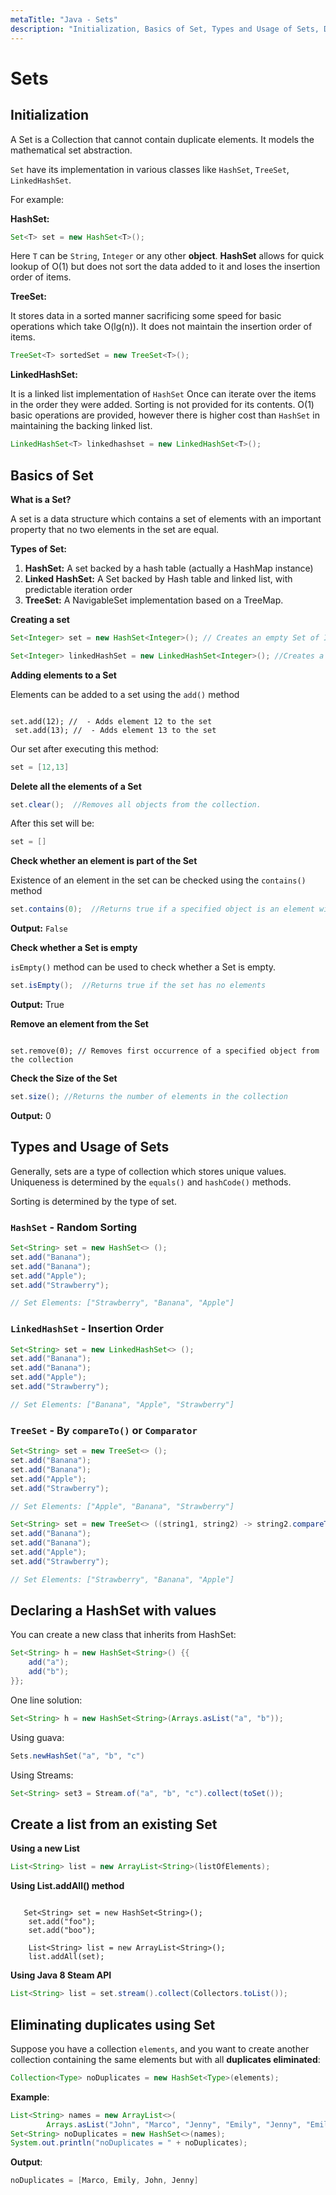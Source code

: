 ```yaml
---
metaTitle: "Java - Sets"
description: "Initialization, Basics of Set, Types and Usage of Sets, Declaring a HashSet with values, Create a list from an existing Set, Eliminating duplicates using Set"
---
```


# Sets



## Initialization


A Set is a Collection that cannot contain duplicate elements. It models the mathematical set abstraction.

`Set` have its implementation in various classes like `HashSet`, `TreeSet`, `LinkedHashSet`.

For example:

**HashSet:**

```java
Set<T> set = new HashSet<T>();

```

Here `T` can be `String`, `Integer` or any other **object**. **HashSet** allows for quick lookup of O(1) but does not sort the data added to it and loses the insertion order of items.

**TreeSet:**

It stores data in a sorted manner sacrificing some speed for basic operations which take O(lg(n)).  It does not maintain the insertion order of items.

```java
TreeSet<T> sortedSet = new TreeSet<T>();

```

**LinkedHashSet:**

It is a linked list implementation of `HashSet`  Once can iterate over the items in the order they were added.  Sorting is not provided for its contents. O(1) basic operations are provided, however there is higher cost than `HashSet` in maintaining the backing linked list.

```java
LinkedHashSet<T> linkedhashset = new LinkedHashSet<T>();

```



## Basics of Set


**What is a Set?**

A set is a data structure which contains a set of elements with an important property that no two elements in the set are equal.

**Types of Set:**

1. **HashSet:** A set backed by a hash table (actually a HashMap instance)
1. **Linked HashSet:** A Set backed by Hash table and linked list, with predictable iteration order
1. **TreeSet:** A NavigableSet implementation based on a TreeMap.

**Creating a set**

```java
Set<Integer> set = new HashSet<Integer>(); // Creates an empty Set of Integers

Set<Integer> linkedHashSet = new LinkedHashSet<Integer>(); //Creates a empty Set of Integers, with predictable iteration order

```

**Adding elements to a Set**

Elements can be added to a set using the `add()` method

```

set.add(12); //  - Adds element 12 to the set
 set.add(13); //  - Adds element 13 to the set

```

Our set after executing this method:

```java
set = [12,13]

```

**Delete all the elements of a Set**

```java
set.clear();  //Removes all objects from the collection.

```

After this set will be:

```java
set = []

```

**Check whether an element is part of the Set**

Existence of an element in the set can be checked using the `contains()` method

```java
set.contains(0);  //Returns true if a specified object is an element within the set.

```

**Output:** `False`

**Check whether a Set is empty**

`isEmpty()` method can be used to check whether a Set is empty.

```java
set.isEmpty();  //Returns true if the set has no elements

```

**Output:** True

**Remove an element from the Set**

```

set.remove(0); // Removes first occurrence of a specified object from the collection

```

**Check the Size of the Set**

```java
set.size(); //Returns the number of elements in the collection

```

**Output:** 0



## Types and Usage of Sets


Generally, sets are a type of collection which stores unique values. Uniqueness is determined by the `equals()` and `hashCode()` methods.

Sorting is determined by the type of set.

### `HashSet` - Random Sorting

```java
Set<String> set = new HashSet<> ();
set.add("Banana");
set.add("Banana");
set.add("Apple");
set.add("Strawberry");

// Set Elements: ["Strawberry", "Banana", "Apple"]

```

### `LinkedHashSet` - Insertion Order

```java
Set<String> set = new LinkedHashSet<> ();
set.add("Banana");
set.add("Banana");
set.add("Apple");
set.add("Strawberry");

// Set Elements: ["Banana", "Apple", "Strawberry"]

```

### `TreeSet` - By `compareTo()` or `Comparator`

```java
Set<String> set = new TreeSet<> ();
set.add("Banana");
set.add("Banana");
set.add("Apple");
set.add("Strawberry");

// Set Elements: ["Apple", "Banana", "Strawberry"]

```

```java
Set<String> set = new TreeSet<> ((string1, string2) -> string2.compareTo(string1));
set.add("Banana");
set.add("Banana");
set.add("Apple");
set.add("Strawberry");

// Set Elements: ["Strawberry", "Banana", "Apple"]

```



## Declaring a HashSet with values


You can create a new class that inherits from HashSet:

```java
Set<String> h = new HashSet<String>() {{
    add("a");
    add("b");
}};

```

One line solution:

```java
Set<String> h = new HashSet<String>(Arrays.asList("a", "b"));

```

Using guava:

```java
Sets.newHashSet("a", "b", "c")

```

Using Streams:

```java
Set<String> set3 = Stream.of("a", "b", "c").collect(toSet());

```



## Create a list from an existing Set


**Using a new List**

```java
List<String> list = new ArrayList<String>(listOfElements);

```

**Using List.addAll() method**

```

   Set<String> set = new HashSet<String>();
    set.add("foo");
    set.add("boo");
    
    List<String> list = new ArrayList<String>();
    list.addAll(set);

```

**Using Java 8 Steam API**

```java
List<String> list = set.stream().collect(Collectors.toList());

```



## Eliminating duplicates using Set


Suppose you have a collection `elements`, and you want to create another collection containing the same elements but with all **duplicates eliminated**:

```java
Collection<Type> noDuplicates = new HashSet<Type>(elements);

```

**Example**:

```java
List<String> names = new ArrayList<>(
        Arrays.asList("John", "Marco", "Jenny", "Emily", "Jenny", "Emily", "John"));
Set<String> noDuplicates = new HashSet<>(names);
System.out.println("noDuplicates = " + noDuplicates);

```

**Output**:

```java
noDuplicates = [Marco, Emily, John, Jenny]

```

